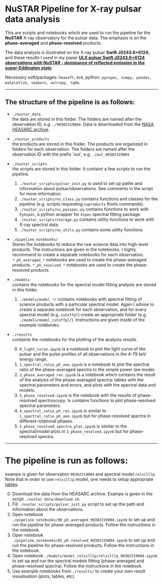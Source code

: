#  NuSTAR Pipeline for X-ray pulsar data analysis

This are  scripts and notebooks which are used to run the pipeline for the **NuSTAR** X-ray observatory for the pulsar data. The emphasis  is on  the **phase-averaged** and **phase-resolved** products. 

The data analysis is illustrated on the X-ray pulsar **Swift J0243.6+6124**, and  these results I used in my paper **[ULX pulsar Swift J0243.6+6124 observations with NuSTAR - dominance of reflected emission in the super-Eddington state]()**.

Necessary soft/packages: `heasoft`, `ds9`, python:  `pyxspec, numpy, pandas, matplotlib, seaborn, astropy, tqdm`.

------

## The structure of the pipeline is as follows:

- `./nustar_data`  
 the data are stored in this folder. The folders are named after the observation ID, e.g. `./90302319004`. Data is downloaded from the [NASA HEASARC archive](https://heasarc.gsfc.nasa.gov).

- `./nustar_products`  
 the products are stored in this folder. The products are organized in folders for each observation. The folders are named after the observation ID with the prefix 'out', e.g. `./out_90302319004`


- `./nustar_scripts`  
 the scripts are stored in this folder. It containt a few scripts to run the pipeline.
    1. `./nustar_scripts/pulsar_init.py`  is used to set up pathe and information about pulsar/observations. See comments in the script for more information.
    2. `./nustar_scripts/nu_class.py` contains functions and classes for the pipeline (e.g. scripts  requesting `nuproducts` ftools commands). 
    3. `./nustar_scripts/nu_pyxspec.py` contains functions to work with `PyXspec`, a python wrapper for `Xspec` spectral fitting package.
    4. `./nustar_scripts/storage.py` contains utility functions to work with X-ray  spectral data.
    5. `./nustar_scripts/nu_utils.py`  contains some utility functions



- `./pipeline_notebooks/`  
 Stores the notebooks to reduce the raw science data into high-level products. The  instructions are given in the notebooks. I highly recommend to create a separate notebooks for each observation. `*_ph_averaged_*` notebooks are used to create the phase-averaged products. `*_ph_resolved_*` notebooks are used to create the phase-resolved products.

- `./models`  
 contains the notebooks for the spectral model fitting analysis are stored in this folder.

    1. `./models/model_*/` contains notebooks with spectral fitting of science products with a particular spectral model. Again I advise to create a separate notebook for each observation, and for every spectral model (e.g. `cutoffpl`) create an appropriate folder (e.g. `./models/model_cutoffpl/`).
    Instructions are given inside of the example notebooks.


- `./results`  
 containts the notebooks for the plotting of the analysis results.

    0. `0_light_curve.ipynb` is a notebook to plot the light curve of the pulsar and the pulse profiles of all observations in the 4-79 keV energy range.
    1. `1_spectral_ratio_ph_ave.ipynb` is a notebook to plot the spectral ratio of the phase-averaged spectra to the simple power law model.
    2. `2_phase_averaged_res.ipynb` is a notebook  which contains  the  result of the analysis of the phase-averaged spectra: tables with  the spectral parameters and errors, and plots with the spectral data and models.
    3. `3_phase_resolved.ipynb`  is the notebook with the results of phase-resolved spectroscopy. Is contains functions to plot phase-resolved spectral parameters. 
    4. `4_spectral_ratio_ph_res.ipynb` is similar to `1_spectral_ratio_ph_ave.ipynb` but for phase-resolved spectra in different  rotational phases.
    5.  `5_phase_resolved_spectra_plot.ipynb` is similar to the spectral/model plots in `3_phase_resolved.ipynb` but for phase-resolved spectra.



-----

# The pipeline is run as follows:
exampe is given  for observation `90302319004` and spectral model `relxilllp`. Note that in order to use `relxilllp` model, one needs to setup appropriate [tables](http://www.sternwarte.uni-erlangen.de/~dauser/research/relxill/). 


0. Download the data from the HEASARC archive. Exampe is given in the script `./nustar_data/download.sh`.
1. Fill `./nustar_scripts/pulsar_init.py` script to set up the path and information about the observations.
2. Open notebook `./pipeline_notebooks/00_ph_averaged_90302319004.ipynb` to set up and run the pipeline for phase-averaged products. Follow the instructions in the notebook.
3. Open notebook `./pipeline_notebooks/01_ph_resolved_90302319004.ipynb` to set up and run the pipeline for phase-resolved products. Follow the instructions in the notebook.
4. Open notebook `./models/model_relxilllp/relxilllp_90302319004.ipynb` to set up and run the  spectral models fitting (phase-averaged and phase-resolved spectra). Follow the instructions in the notebook.
5. Use example notebooks from `./results/` to create your own result visualisation (plots, tables, etc).

